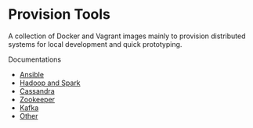 # Provision Tools

A collection of Docker and Vagrant images mainly to provision distributed systems for local development and quick prototyping.

Documentations

* [Ansible](ansible.md)
* [Hadoop and Spark](hadoop-spark.md)
* [Cassandra](cassandra.md)
* [Zookeeper](zookeeper.md)
* [Kafka](kafka.md)
* [Other](other.md)
